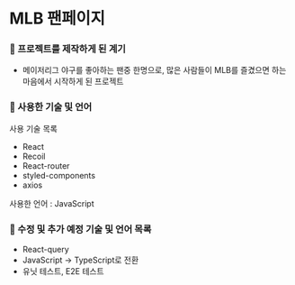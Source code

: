 # MLB 팬페이지

### 📌 프로젝트를 제작하게 된 계기

- 메이저리그 야구를 좋아하는 팬중 한명으로, 많은 사람들이 MLB를 즐겼으면 하는 마음에서 시작하게 된 프로젝트

### 📌 사용한 기술 및 언어

사용 기술 목록

- React
- Recoil
- React-router
- styled-components
- axios

사용한 언어 : JavaScript

### 📌 수정 및 추가 예정 기술 및 언어 목록

- React-query
- JavaScript -> TypeScript로 전환
- 유닛 테스트, E2E 테스트
